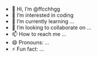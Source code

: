 - 👋 Hi, I’m @ffcchhgg
- 👀 I’m interested in coding
- 🌱 I’m currently learning ...
- 💞️ I’m looking to collaborate on ...
- 📫 How to reach me ...
- 😄 Pronouns: ...
- ⚡ Fun fact: ...

<!---
ffcchhgg/ffcchhgg is a ✨ special ✨ repository because its `README.md` (this file) appears on your GitHub profile.
You can click the Preview link to take a look at your changes.
--->
